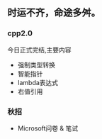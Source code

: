时运不齐，命途多舛。
-------

### cpp2.0
今日正式完结,主要内容
- 强制类型转换
- 智能指针
- lambda表达式
- 右值引用

### 秋招
- Microsoft问卷 & 笔试
